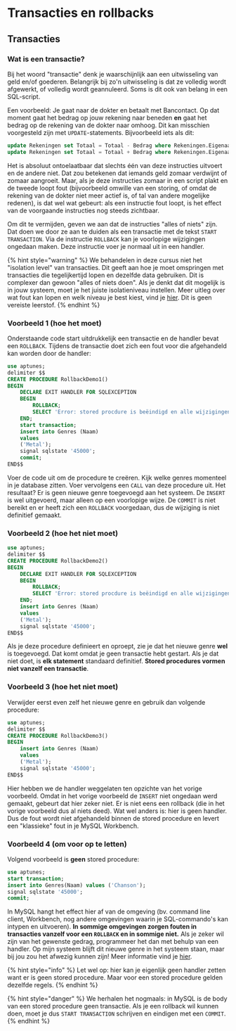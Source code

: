 # Transacties en rollbacks

## Transacties

### Wat is een transactie?

Bij het woord "transactie" denk je waarschijnlijk aan een uitwisseling van geld en/of goederen. Belangrijk bij zo'n uitwisseling is dat ze volledig wordt afgewerkt, of volledig wordt geannuleerd. Soms is dit ook van belang in een SQL-script.

Een voorbeeld: Je gaat naar de dokter en betaalt met Bancontact. Op dat moment gaat het bedrag op jouw rekening naar beneden **en** gaat het bedrag op de rekening van de dokter naar omhoog. Dit kan misschien voorgesteld zijn met `UPDATE`-statements. Bijvoorbeeld iets als dit:

```sql
update Rekeningen set Totaal = Totaal - Bedrag where Rekeningen.Eigenaars_Id = <id-patient>;
update Rekeningen set Totaal = Totaal + Bedrag where Rekeningen.Eigenaars_Id = <id-arts>;
```

Het is absoluut ontoelaatbaar dat slechts één van deze instructies uitvoert en de andere niet. Dat zou betekenen dat iemands geld zomaar verdwijnt of zomaar aangroeit. Maar, als je deze instructies zomaar in een script plakt en de tweede loopt fout \(bijvoorbeeld omwille van een storing, of omdat de rekening van de dokter niet meer actief is, of tal van andere mogelijke redenen\), is dat wel wat gebeurt: als een instructie fout loopt, is het effect van de voorgaande instructies nog steeds zichtbaar.

Om dit te vermijden, geven we aan dat de instructies "alles of niets" zijn. Dat doen we door ze aan te duiden als een transactie met de tekst `START TRANSACTION`. Via de instructie `ROLLBACK` kan je voorlopige wijzigingen ongedaan maken. Deze instructie voer je normaal uit in een handler.

{% hint style="warning" %}
We behandelen in deze cursus niet het "isolation level" van transacties. Dit geeft aan hoe je moet omspringen met transacties die tegelijkertijd lopen en dezelfde data gebruiken. Dit is complexer dan gewoon "alles of niets doen". Als je denkt dat dit mogelijk is in jouw systeem,  moet je het juiste isolatieniveau instellen. Meer uitleg over wat fout kan lopen en welk niveau je best kiest, vind je [hier](https://www.youtube.com/watch?v=-gxyut1VLcs&t=229s). Dit is geen vereiste leerstof.
{% endhint %}

### Voorbeeld 1 \(hoe het moet\)

Onderstaande code start uitdrukkelijk een transactie en de handler bevat een `ROLLBACK`. Tijdens de transactie doet zich een fout voor die afgehandeld kan worden door de handler:

```sql
use aptunes;
delimiter $$
CREATE PROCEDURE RollbackDemo1()
BEGIN
    DECLARE EXIT HANDLER FOR SQLEXCEPTION
    BEGIN
        ROLLBACK;
        SELECT 'Error: stored procdure is beëindigd en alle wijzigingen zijn ongedaan gemaakt.';
    END;
    start transaction;
    insert into Genres (Naam)
    values
    ('Metal');
    signal sqlstate '45000';
    commit;
END$$
```

Voer de code uit om de procedure te creëren. Kijk welke genres momenteel in je database zitten. Voer vervolgens een `CALL` van deze procedure uit. Het resultaat? Er is geen nieuwe genre toegevoegd aan het systeem. De `INSERT` is wel uitgevoerd, maar alleen op een voorlopige wijze. De `COMMIT` is niet bereikt en er heeft zich een `ROLLBACK` voorgedaan, dus de wijziging is niet definitief gemaakt.

### Voorbeeld 2 \(hoe het niet moet\)

```sql
use aptunes;
delimiter $$
CREATE PROCEDURE RollbackDemo2()
BEGIN
    DECLARE EXIT HANDLER FOR SQLEXCEPTION
    BEGIN
        ROLLBACK;
        SELECT 'Error: stored procdure is beëindigd en alle wijzigingen zijn ongedaan gemaakt.';
    END;
    insert into Genres (Naam)
    values
    ('Metal');
    signal sqlstate '45000';
END$$
```

Als je deze procedure definieert en oproept, zie je dat het nieuwe genre **wel** is toegevoegd. Dat komt omdat je geen transactie hebt gestart. Als je dat niet doet, is **elk statement** standaard definitief. **Stored procedures vormen niet vanzelf een transactie**.

### Voorbeeld 3 \(hoe het niet moet\)

Verwijder eerst even zelf het nieuwe genre en gebruik dan volgende procedure:

```sql
use aptunes;
delimiter $$
CREATE PROCEDURE RollbackDemo3()
BEGIN
    insert into Genres (Naam)
    values
    ('Metal');
    signal sqlstate '45000';
END$$
```

Hier hebben we de handler weggelaten ten opzichte van het vorige voorbeeld. Omdat in het vorige voorbeeld de `INSERT` niet ongedaan werd gemaakt, gebeurt dat hier zeker niet. Er is niet eens een rollback \(die in het vorige voorbeeld dus al niets deed\). Wat wel anders is: hier is geen handler. Dus de fout wordt niet afgehandeld binnen de stored procedure en levert een "klassieke" fout in je MySQL Workbench.

### Voorbeeld 4 \(om voor op te letten\)

Volgend voorbeeld is **geen** stored procedure:

```sql
use aptunes;
start transaction;
insert into Genres(Naam) values ('Chanson');
signal sqlstate '45000';
commit;
```

In MySQL hangt het effect hier af van de omgeving \(bv. command line client, Workbench, nog andere omgevingen waarin je SQL-commando's kan intypen en uitvoeren\). **In sommige omgevingen zorgen fouten in transacties vanzelf voor een `ROLLBACK` en in sommige niet.** Als je zeker wil zijn van het gewenste gedrag, programmeer het dan met behulp van een handler. Op mijn systeem blijft dit nieuwe genre in het systeem staan, maar bij jou zou het afwezig kunnen zijn! Meer informatie vind je [hier](https://stackoverflow.com/questions/6121917/automatic-rollback-if-commit-transaction-is-not-reached).

{% hint style="info" %}
Let wel op: hier kan je eigenlijk geen handler zetten want er is geen stored procedure. Maar voor een stored procedure gelden dezelfde regels.
{% endhint %}

{% hint style="danger" %}
We herhalen het nogmaals: in MySQL is de body van een stored procedure geen transactie. Als je een rollback wil kunnen doen, moet je dus `START TRANSACTION` schrijven en eindigen met een `COMMIT`.
{% endhint %}


